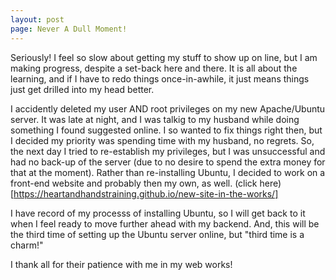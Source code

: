 ```yaml
---
layout: post
page: Never A Dull Moment!
---
```


Seriously! I feel so slow about getting my stuff to show up on line, but I am making progress, despite a set-back here and there. 
It is all about the learning, and if I have to redo things once-in-awhile, it just means things just get drilled into my head better.

I accidently deleted my user AND root privileges on my new Apache/Ubuntu server. It was late at night, and I was talkig to my husband
while doing something I found suggested online. I so wanted to fix things right then, but I decided my priority was spending time with 
my husband, no regrets. So, the next day I tried to re-establish my privileges, but I was unsuccessful and had no back-up of the server
(due to no desire to spend the extra money for that at the moment). Rather than re-installing Ubuntu, I decided to work on a front-end 
website and probably then my own, as well. (click here)[https://heartandhandstraining.github.io/new-site-in-the-works/]

I have record of my processs of installing Ubuntu, so I will get back to it when I feel ready to move further ahead with my backend. 
And, this will be the third time of setting up the Ubuntu server online, but "third time is a charm!"

I thank all for their patience with me in my web works!
